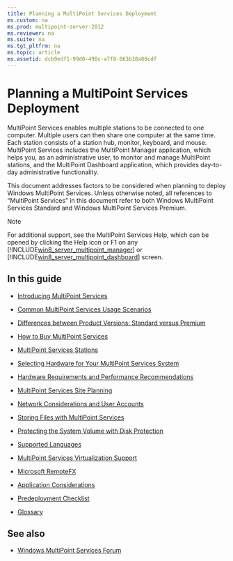 ```yaml
---
title: Planning a MultiPoint Services Deployment
ms.custom: na
ms.prod: multipoint-server-2012
ms.reviewer: na
ms.suite: na
ms.tgt_pltfrm: na
ms.topic: article
ms.assetid: dcb9edf1-99d0-490c-a7f8-863b18a80cdf
---
```

# Planning a MultiPoint Services Deployment
MultiPoint Services enables multiple stations to be connected to one computer. Multiple users can then share one computer at the same time. Each station consists of a station hub, monitor, keyboard, and mouse. MultiPoint Services includes the MultiPoint Manager application, which helps you, as an administrative user, to monitor and manage MultiPoint stations, and the MultiPoint Dashboard application, which provides day\-to\-day administrative functionality.  
  
This document addresses factors to be considered when planning to deploy Windows MultiPoint Services. Unless otherwise noted, all references to “MultiPoint Services” in this document refer to both Windows MultiPoint Services Standard and Windows MultiPoint Services Premium.  
  
> [!NOTE]  
> For additional support, see the MultiPoint Services Help, which can be opened by clicking the Help icon or F1 on any [!INCLUDE[win8_server_multipoint_manager](../Token/win8_server_multipoint_manager_md.md)] or [!INCLUDE[win8_server_multipoint_dashboard](../Token/win8_server_multipoint_dashboard_md.md)] screen.  
  
## In this guide  
  
-   [Introducing MultiPoint Services](../Topic/Introducing-MultiPoint-Server.md)  
  
-   [Common MultiPoint Services Usage Scenarios](../Topic/Common-MultiPoint-Server-Usage-Scenarios.md)  
  
-   [Differences between Product Versions: Standard versus Premium](../Topic/Differences-between-Product-Versions--Standard-versus-Premium.md)  
  
-   [How to Buy MultiPoint Services](../Topic/How-to-Buy-MultiPoint-Server.md)  
  
-   [MultiPoint Services Stations](../Topic/MultiPoint-Server-Stations.md)  
  
-   [Selecting Hardware for Your MultiPoint Services System](../Topic/Selecting-Hardware-for-Your-MultiPoint-Server-System.md)  
  
-   [Hardware Requirements and Performance Recommendations](../Topic/Hardware-Requirements-and-Performance-Recommendations.md)  
  
-   [MultiPoint Services Site Planning](../Topic/MultiPoint-Server-Site-Planning.md)  
  
-   [Network Considerations and User Accounts](../Topic/Network-Considerations-and-User-Accounts.md)  
  
-   [Storing Files with MultiPoint Services](../Topic/Storing-Files-with-MultiPoint-Server.md)  
  
-   [Protecting the System Volume with Disk Protection](../Topic/Protecting-the-System-Volume-with-Disk-Protection.md)  
  
-   [Supported Languages](../Topic/Supported-Languages.md)  
  
-   [MultiPoint Services Virtualization Support](../Topic/MultiPoint-Server-Virtualization-Support.md)  
  
-   [Microsoft RemoteFX](../Topic/Microsoft-RemoteFX.md)  
  
-   [Application Considerations](../Topic/Application-Considerations.md)  
  
-   [Predeployment Checklist](../Topic/Predeployment-Checklist.md)  
  
-   [Glossary](../Topic/Glossary.md)  
  
## See also  
  
-  [Windows MultiPoint Services Forum](http://social.technet.microsoft.com/Forums/windowsserver/home?forum=windowsmultipointserver&filter=alltypes&sort=lastpostdesc)  
  
